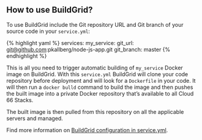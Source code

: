## How to use BuildGrid?

To use BuildGrid include the Git repository URL and Git branch of your source code in your `service.yml`:

{% highlight yaml %}
services:
  my_service:
    git_url: git@github.com:pkallberg/node-js-app.git
    git_branch: master
{% endhighlight %}

This is all you need to trigger automatic building of `my_service` Docker image on BuildGrid. With this `service.yml` BuildGrid will clone your code repository before deployment and will look for a `Dockerfile` in your code. It will then run a `docker bulld` command to build the image and then pushes the built image into a private Docker repository that’s available to all Cloud 66 Stacks.

The built image is then pulled from this repository on all the applicable servers and managed.

Find more information on [BuildGrid configuration in service.yml](/building-your-stack/building-your-docker-service).

